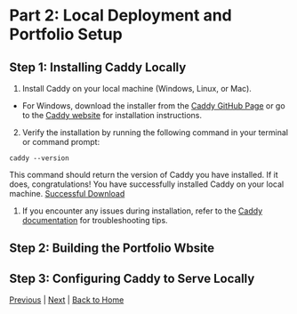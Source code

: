 # Part 2: Local Deployment and Portfolio Setup
## Step 1: Installing Caddy Locally
1. Install Caddy on your local machine (Windows, Linux, or Mac).
- For Windows, download the installer from the [Caddy GitHub Page](https://github.com/caddyserver/caddy/releases) or go to the [Caddy website](https://caddyserver.com/docs/install) for installation instructions.

2. Verify the installation by running the following command in your terminal or command prompt:
```
caddy --version
```
This command should return the version of Caddy you have installed. If it does, congratulations! You have successfully installed Caddy on your local machine.
[Successful Download](..\assets\caddy--version.png)
1. If you encounter any issues during installation, refer to the [Caddy documentation](https://caddyserver.com/docs/install) for troubleshooting tips.

## Step 2: Building the Portfolio Wbsite
## Step 3: Configuring Caddy to Serve Locally

[Previous](../part1/caddy.md) | [Next](/..part3/deployment-aws.md) | [Back to Home](../README.md)